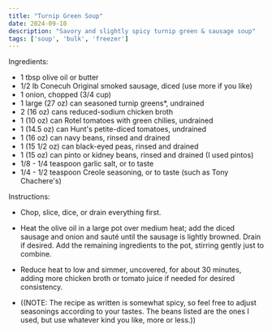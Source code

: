 ```yaml
---
title: "Turnip Green Soup"
date: 2024-09-10
description: "Savory and slightly spicy turnip green & sausage soup"
tags: ['soup', 'bulk', 'freezer']
---
```

Ingredients:
  - 1 tbsp olive oil or butter
  - 1/2 lb Conecuh Original smoked sausage, diced (use more if you like)
  - 1 onion, chopped (3/4 cup)
  - 1 large (27 oz) can seasoned turnip greens*, undrained
  - 2 (16 oz) cans reduced-sodium chicken broth
  - 1 (10 oz) can Rotel tomatoes with green chilies, undrained
  - 1 (14.5 oz) can Hunt's petite-diced tomatoes, undrained
  - 1 (16 oz) can navy beans, rinsed and drained
  - 1 (15 1/2 oz) can black-eyed peas, rinsed and drained
  - 1 (15 oz) can pinto or kidney beans, rinsed and drained (I used pintos)
  - 1/8 - 1/4 teaspoon garlic salt, or to taste
  - 1/4 - 1/2 teaspoon Creole seasoning, or to taste (such as Tony Chachere's)

Instructions:
  - Chop, slice, dice, or drain everything first.

  - Heat the olive oil in a large pot over medium heat; add the diced sausage and onion and sauté until the sausage is lightly browned. Drain if desired. Add the remaining ingredients to the pot, stirring gently just to combine.

  - Reduce heat to low and simmer, uncovered, for about 30 minutes, adding more chicken broth or tomato juice if needed for desired consistency.

  - ((NOTE: The recipe as written is somewhat spicy, so feel free to adjust seasonings according to your tastes. The beans listed are the ones I used, but use whatever kind you like, more or less.))
